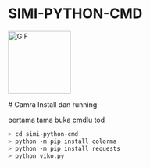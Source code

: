 # SIMI-PYTHON-CMD

<p align="left">
<img src="https://media.giphy.com/media/4dM1U76aAQ3dbE6bc3/giphy.gif" class="img-profile rounded-circle" alt="GIF" width="128" height="128"/>
</p>
# Camra Install dan running
<p>pertama tama buka cmdlu tod</p>

```bash
> cd simi-python-cmd
> python -m pip install colorma
> python -m pip install requests
> python viko.py
```
